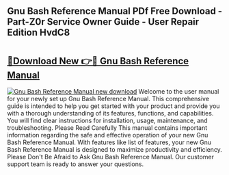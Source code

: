 ## Gnu Bash Reference Manual PDf Free Download - Part-Z0r Service Owner Guide - User Repair Edition HvdC8

# <h2><a href="http://bc31273.oget.top/?id=Gnu+Bash+Reference+Manual">🔗Download New 👉🔴 Gnu Bash Reference Manual</a></h2>

[![Gnu Bash Reference Manual new download](https://i.imgur.com/5g1atiW.png)](http://bc31273.oget.top/?id=Gnu+Bash+Reference+Manual)
Welcome to the user manual for your newly set up Gnu Bash Reference Manual. This comprehensive guide is intended to help you get started with your product and provide you with a thorough understanding of its features, functions, and capabilities. You will find clear instructions for installation, usage, maintenance, and troubleshooting. Please Read Carefully This manual contains important information regarding the safe and effective operation of your new Gnu Bash Reference Manual. With features like list of features, your new Gnu Bash Reference Manual is designed to maximize productivity and efficiency. Please Don't Be Afraid to Ask Gnu Bash Reference Manual. Our customer support team is ready to answer your questions.

